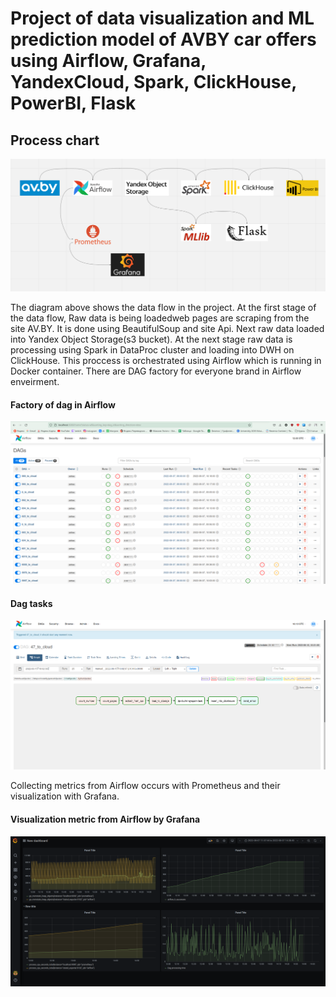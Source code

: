 # Project of data visualization and ML prediction model of AVBY car offers using Airflow, Grafana, YandexCloud, Spark, ClickHouse, PowerBI, Flask
## Process chart

![Chart of data flow](img/image_2022-08-07_15-29-59.png)

The diagram above shows the data flow in the project. At the first stage of the data flow,  Raw data is being loadedweb pages are scraping from the site AV.BY. It is done using BeautifulSoup and site Api. Next raw data loaded into Yandex Object Storage(s3 bucket). At the next stage raw data is processing using Spark in DataProc cluster and loading into DWH on ClickHouse. This proccess is orchestrated using Airflow which is running in Docker container. There are DAG factory for everyone brand in Airflow enveirment.

#### Factory of dag in Airflow
![Chart of dag](img/image_2022-08-07_15-00-24.png)

#### Dag tasks
![Chart of dag](img/img.png)

Collecting metrics from Airflow occurs with Prometheus and their visualization with Grafana.

#### Visualization metric from Airflow by Grafana
![Chart of dag](img/image_2022-08-07_14-58-53.png)

